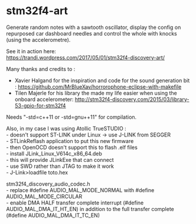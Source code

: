 # stm32f4-art
Generate random notes with a sawtooth oscillator, display the config on repurposed car dashboard needles and control the whole with knocks (using the accelerometre).

See it in action here:  
https://trandi.wordpress.com/2017/05/01/stm32f4-discovery-art/

Many thanks and credits to :
- Xavier Halgand for the inspiration and code for the sound generation bit : https://github.com/MrBlueXav/horrorophone-eclipse-with-makefile  
- Tilen Majerle for his library the made my life easier when using the onboard accelerometer: http://stm32f4-discovery.com/2015/03/library-53-gpio-for-stm32f4  


Needs "-std=c++11 or -std=gnu++11" for compilation.

Also, in my case I was using Atollic TrueSTUDIO :  
	- doesn't support ST-LINK under Linux -> use J-LINK from SEGGER  
	- STLinkReflash application to put this new firmware  
	- then OpenOCD doesn't support this to flash .elf files  
	- install JLink_Linux_V614c_x86_64.deb  
	- this will provide JLinkExe that can connect  
	- use SWD rather than JTAG to make it work  
	- J-Link>loadfile toto.hex   


stm32f4_discovery_audio_codec.h  
	- replace #define AUDIO_MAL_MODE_NORMAL with #define AUDIO_MAL_MODE_CIRCULAR  
	- enable DMA HALF transfer complete interrupt (#define AUDIO_MAL_DMA_IT_HT_EN) in addition to the full transfer complete (#define AUDIO_MAL_DMA_IT_TC_EN)  
